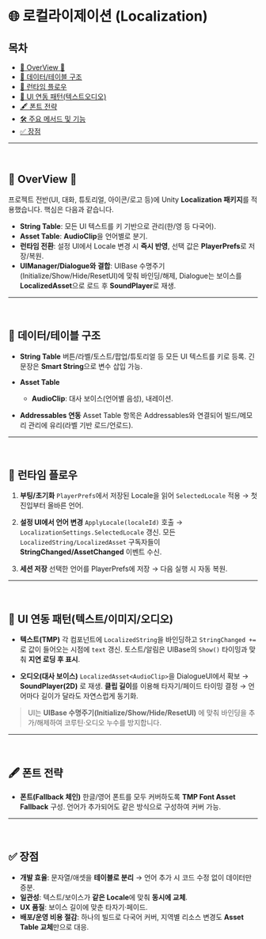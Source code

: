 # 🌐 로컬라이제이션 (Localization)

## 목차

* [🌙 OverView 🌙](#-overview-)
* [🧠 데이터/테이블 구조](#-데이터테이블-구조)
* [🧭 런타임 플로우](#-런타임-플로우)
* [🧩 UI 연동 패턴(텍스트오디오)](#-ui-연동-패턴텍스트오디오)
* [🖋️ 폰트 전략](#-폰트-전략)
* [🛠️ 주요 메서드 및 기능](#-주요-메서드-및-기능)
* [✅ 장점](#장점)

---

<br>

## 🌙 OverView 🌙

프로젝트 전반(UI, 대화, 튜토리얼, 아이콘/로고 등)에 Unity **Localization 패키지**를 적용했습니다. 핵심은 다음과 같습니다.

* **String Table**: 모든 UI 텍스트를 키 기반으로 관리(한/영 등 다국어).
* **Asset Table**: **AudioClip**을 언어별로 분기.
* **런타임 전환**: 설정 UI에서 Locale 변경 시 **즉시 반영**, 선택 값은 **PlayerPrefs**로 저장/복원.
* **UIManager/Dialogue와 결합**: UIBase 수명주기(Initialize/Show/Hide/ResetUI)에 맞춰 바인딩/해제, Dialogue는 보이스를 **LocalizedAsset**으로 로드 후 **SoundPlayer**로 재생.

---

<br>

## 🧠 데이터/테이블 구조

* **String Table**
  버튼/라벨/토스트/팝업/튜토리얼 등 모든 UI 텍스트를 키로 등록. 긴 문장은 **Smart String**으로 변수 삽입 가능.

* **Asset Table**
  * **AudioClip**: 대사 보이스(언어별 음성), 내레이션.

* **Addressables 연동**
  Asset Table 항목은 Addressables와 연결되어 빌드/메모리 관리에 유리(라벨 기반 로드/언로드).

---

<br>

## 🧭 런타임 플로우

1. **부팅/초기화**
   `PlayerPrefs`에서 저장된 Locale을 읽어 `SelectedLocale` 적용 → 첫 진입부터 올바른 언어.

2. **설정 UI에서 언어 변경**
   `ApplyLocale(localeId)` 호출 → `LocalizationSettings.SelectedLocale` 갱신.
   모든 `LocalizedString/LocalizedAsset` 구독자들이 **StringChanged/AssetChanged** 이벤트 수신.

3. **세션 저장**
   선택한 언어를 PlayerPrefs에 저장 → 다음 실행 시 자동 복원.

---

<br>

## 🧩 UI 연동 패턴(텍스트/이미지/오디오)

* **텍스트(TMP)**
  각 컴포넌트에 `LocalizedString`을 바인딩하고 `StringChanged +=`로 값이 들어오는 시점에 `text` 갱신.
  토스트/알림은 UIBase의 `Show()` 타이밍과 맞춰 **지연 로딩 후 표시**.

* **오디오(대사 보이스)**
  `LocalizedAsset<AudioClip>`을 DialogueUI에서 확보 → **SoundPlayer(2D)** 로 재생.
  **클립 길이**를 이용해 타자기/페이드 타이밍 결정 → 언어마다 길이가 달라도 자연스럽게 동기화.

> UI는 **UIBase 수명주기(Initialize/Show/Hide/ResetUI)** 에 맞춰 바인딩을 추가/해제하여 코루틴·오디오 누수를 방지합니다.

---

<br>

## 🖋️ 폰트 전략

* **폰트(Fallback 체인)**
  한글/영어 폰트를 모두 커버하도록 **TMP Font Asset Fallback** 구성.
  언어가 추가되어도 같은 방식으로 구성하여 커버 가능.

---

<br>

## ✅ 장점

* **개발 효율**: 문자열/애셋을 **테이블로 분리** → 언어 추가 시 코드 수정 없이 데이터만 증분.
* **일관성**: 텍스트/보이스가 **같은 Locale**에 맞춰 **동시에 교체**.
* **UX 품질**: 보이스 길이에 맞춘 타자기·페이드.
* **배포/운영 비용 절감**: 하나의 빌드로 다국어 커버, 지역별 리소스 변경도 **Asset Table 교체**만으로 대응.
